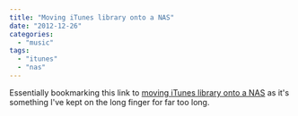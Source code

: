 ```yaml
---
title: "Moving iTunes library onto a NAS"
date: "2012-12-26"
categories: 
  - "music"
tags: 
  - "itunes"
  - "nas"
---
```


Essentially bookmarking this link to [moving iTunes library onto a NAS](http://arstechnica.com/apple/2012/12/how-to-offload-your-itunes-library-to-a-nas/) as it's something I've kept on the long finger for far too long.
